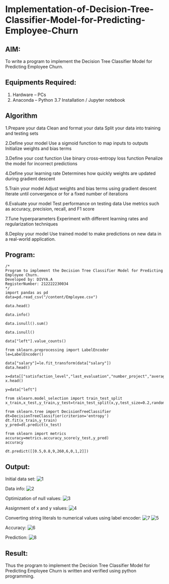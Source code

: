 # Implementation-of-Decision-Tree-Classifier-Model-for-Predicting-Employee-Churn

## AIM:
To write a program to implement the Decision Tree Classifier Model for Predicting Employee Churn.

## Equipments Required:
1. Hardware – PCs
2. Anaconda – Python 3.7 Installation / Jupyter notebook

## Algorithm

1.Prepare your data Clean and format your data Split your data into training and testing sets

2.Define your model Use a sigmoid function to map inputs to outputs Initialize weights and bias terms

3.Define your cost function Use binary cross-entropy loss function Penalize the model for incorrect predictions

4.Define your learning rate Determines how quickly weights are updated during gradient descent

5.Train your model Adjust weights and bias terms using gradient descent Iterate until convergence or for a fixed number of iterations

6.Evaluate your model Test performance on testing data Use metrics such as accuracy, precision, recall, and F1 score

7.Tune hyperparameters Experiment with different learning rates and regularization techniques

8.Deploy your model Use trained model to make predictions on new data in a real-world application.

## Program:
```
/*
Program to implement the Decision Tree Classifier Model for Predicting Employee Churn.
Developed by: DIVYA.A
RegisterNumber: 212222230034
*/
import pandas as pd
data=pd.read_csv("/content/Employee.csv")

data.head()

data.info()

data.isnull().sum()

data.isnull()

data["left"].value_counts()

from sklearn.preprocessing import LabelEncoder
le=LabelEncoder()

data["salary"]=le.fit_transform(data["salary"])
data.head()

x=data[["satisfaction_level","last_evaluation","number_project","average_montly_hours","time_spend_company","Work_accident","promotion_last_5years","salary"]]
x.head()

y=data["left"]

from sklearn.model_selection import train_test_split
x_train,x_test,y_train,y_test=train_test_split(x,y,test_size=0.2,random_state=100)

from sklearn.tree import DecisionTreeClassifier
dt=DecisionTreeClassifier(criterion='entropy')
dt.fit(x_train,y_train)
y_pred=dt.predict(x_test)

from sklearn import metrics
accuracy=metrics.accuracy_score(y_test,y_pred)
accuracy

dt.predict([[0.5,0.8,9,260,6,0,1,2]])
```

## Output:
Initial data set:
![1](https://github.com/Divya110205/Implementation-of-Decision-Tree-Classifier-Model-for-Predicting-Employee-Churn/assets/119404855/a5e6c0f4-c7da-4179-8fa1-4866c0987ea3)

Data info:
![2](https://github.com/Divya110205/Implementation-of-Decision-Tree-Classifier-Model-for-Predicting-Employee-Churn/assets/119404855/756e1cc9-134a-4af1-8646-ec789a04decb)

Optimization of null values:
![3](https://github.com/Divya110205/Implementation-of-Decision-Tree-Classifier-Model-for-Predicting-Employee-Churn/assets/119404855/21abfb8e-01e2-43d4-b7a6-74a9a1c0294c)

Assignment of x and y values:
![4](https://github.com/Divya110205/Implementation-of-Decision-Tree-Classifier-Model-for-Predicting-Employee-Churn/assets/119404855/1a4ae067-f71e-494b-8f9f-5cf85ea2d28a)

Converting string literals to numerical values using label encoder:
![7](https://github.com/Divya110205/Implementation-of-Decision-Tree-Classifier-Model-for-Predicting-Employee-Churn/assets/119404855/f3807974-e26b-433c-bc90-6c60bf0eda5b)
![5](https://github.com/Divya110205/Implementation-of-Decision-Tree-Classifier-Model-for-Predicting-Employee-Churn/assets/119404855/bec05dde-c210-473f-a727-54edf6d8d031)

Accuracy:
![6](https://github.com/Divya110205/Implementation-of-Decision-Tree-Classifier-Model-for-Predicting-Employee-Churn/assets/119404855/83978941-5382-41d2-8078-ab22dfd639ef)

Prediction:
![8](https://github.com/Divya110205/Implementation-of-Decision-Tree-Classifier-Model-for-Predicting-Employee-Churn/assets/119404855/b794688c-0a66-41e1-984a-07393cfe4e06)

## Result:
Thus the program to implement the  Decision Tree Classifier Model for Predicting Employee Churn is written and verified using python programming.
